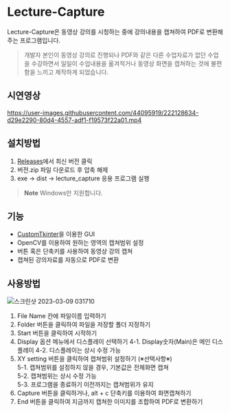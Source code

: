 # Lecture-Capture
Lecture-Capture은 동영상 강의를 시청하는 중에 강의내용을 캡쳐하여 PDF로 변환해주는 프로그램입니다.  
>개발자 본인이 동영상 강의로 진행되나 PDF와 같은 다른 수업자료가 없던 수업을 수강하면서 일일이 수업내용을 옮겨적거나 동영상 화면을 캡쳐하는 것에 불편함을 느끼고 제작하게 되었습니다.

## 시연영상
https://user-images.githubusercontent.com/44095919/222128634-d29e2290-80d4-4557-adf1-f19573f22a01.mp4

## 설치방법
1. [Releases](https://github.com/geonbly327/Lecture-Capture/releases)에서 최신 버전 클릭
2. 버전.zip 파일 다운로드 후 압축 해제
3. exe -> dist -> lecture_capture 응용 프로그램 실행

> **Note**
> Windows만 지원합니다.

## 기능
- [CustomTkinter](https://github.com/TomSchimansky/CustomTkinter)을 이용한 GUI
- OpenCV를 이용하여 원하는 영역의 캡쳐범위 설정
- 버튼 혹은 단축키를 사용하여 동영상 강의 캡쳐
- 캡쳐된 강의자료를 자동으로 PDF로 변환

## 사용방법
![스크린샷 2023-03-09 031710](https://user-images.githubusercontent.com/44095919/223804088-945914be-a094-44d1-ae5f-485f581084c5.png)
1. File Name 칸에 파일이름 입력하기
2. Folder 버튼을 클릭하여 파일을 저장할 폴더 지정하기
3. Start 버튼을 클릭하여 시작하기
4. Display 옵션 메뉴에서 디스플레이 선택하기
   4-1. Display숫자(Main)은 메인 디스플레이
   4-2. 디스플레이는 상시 수정 가능
5. XY setting 버튼을 클릭하여 캡쳐범위 설정하기 (※선택사항※)  
   5-1. 캡쳐범위를 설정하지 않을 경우, 기본값은 전체화면 캡쳐  
   5-2. 캡쳐범위는 상시 수정 가능  
   5-3. 프로그램을 종료하기 이전까지는 캡쳐범위가 유지
6. Capture 버튼을 클릭하거나, alt + c 단축키를 이용하여 화면캡쳐하기
7. End 버튼을 클릭하여 지금까지 캡쳐한 이미지를 조합하여 PDF로 변환하기
